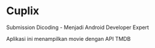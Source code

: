 # Cuplix
Submission Dicoding - Menjadi Android Developer Expert

Aplikasi ini menampilkan movie dengan API TMDB
